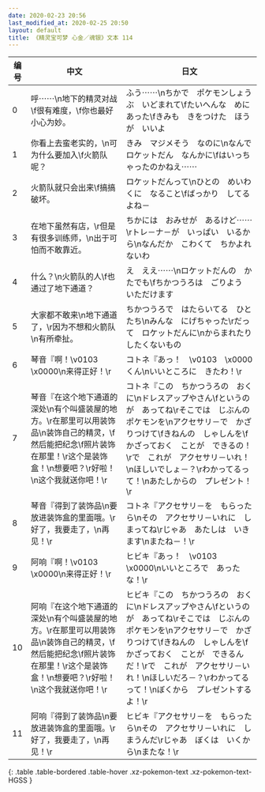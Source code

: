 ```yaml
---
date: 2020-02-23 20:56
last_modified_at: 2020-02-25 20:50
layout: default
title: 《精灵宝可梦 心金／魂银》文本 114
---
```

| 编号 | 中文 | 日文 |
| ---- | ---- | ---- |
| 0 | 呼⋯⋯\n地下的精灵对战\f很有难度，\f你也最好小心为妙。 | ふう⋯⋯\nちかで　ポケモンしょうぶ　いどまれて\fたいへんな　めに　あった\fきみも　きをつけた　ほうが　いいよ |
| 1 | 你看上去蛮老实的，\n可为什么要加入\f火箭队呢？ | きみ　マジメそう　なのに\nなんで　ロケットだん　なんかに\fはいっちゃったのかねえ⋯⋯ |
| 2 | 火箭队就只会出来\f搞搞破坏。 | ロケットだんって\nひとの　めいわくに　なること\fばっかり　してるよね－ |
| 3 | 在地下虽然有店，\r但是有很多训练师，\n出于可怕而不敢靠近。 | ちかには　おみせが　あるけど⋯⋯\rトレ－ナ－が　いっぱい　いるから\nなんだか　こわくて　ちかよれないわ |
| 4 | 什么？\n火箭队的人\f也通过了地下通道？ | え　ええ⋯⋯\nロケットだんの　かたでも\fちかつうろは　ごりよう　いただけます |
| 5 | 大家都不敢来\n地下通道了，\r因为不想和火箭队\n有所牵扯。 | ちかつうろで　はたらいてる　ひとたち\nみんな　にげちゃった\rだって　ロケットだんに\nからまれたり　したくないもの |
| 6 | 琴音『啊！\v0103　\x0000\n来得正好！\r | コトネ『あっ！　\v0103　\x0000くん\nいいところに　きたわ！\r |
| 7 | 琴音『在这个地下通道的深处\n有个叫盛装屋的地方。\r在那里可以用装饰品\n装饰自己的精灵，\f然后能把纪念\f照片装饰在那里！\r这个是装饰盒！\n想要吧？\r好啦！\n这个我就送你吧！\r | コトネ『この　ちかつうろの　おくに\nドレスアップやさん\fというのが　あってね\rそこでは　じぶんの　ポケモンを\nアクセサリ－で　かざりつけて\fきねんの　しゃしんを\fかざっておく　ことが　できるの！\rで　これが　アクセサリ－いれ！\nほしいでしょ－？\rわかってるって！\nあたしからの　プレゼント！\r |
| 8 | 琴音『得到了装饰品\n要放进装饰盒的里面哦。\r好了，我要走了，\n再见！\r | コトネ『アクセサリ－を　もらったら\nその　アクセサリ－いれに　しまってね\rじゃあ　あたしは　いきます\nまたね－！\r |
| 9 | 阿响『啊！\v0103　\x0000\n来得正好！\r | ヒビキ『あっ！　\v0103　\x0000\nいいところで　あったな！\r |
| 10 | 阿响『在这个地下通道的深处\n有个叫盛装屋的地方。\r在那里可以用装饰品\n装饰自己的精灵，\f然后能把纪念\f照片装饰在那里！\r这个是装饰盒！\n想要吧？\r好啦！\n这个我就送你吧！\r | ヒビキ『この　ちかつうろの　おくに\nドレスアップやさん\fというのが　あってね\rそこでは　じぶんの　ポケモンを\nアクセサリ－で　かざりつけて\fきねんの　しゃしんを\fかざっておく　ことが　できるんだ！\rで　これが　アクセサリ－いれ！\nほしいだろ－？\rわかってるって！\nぼくから　プレゼントするよ！\r |
| 11 | 阿响『得到了装饰品\n要放进装饰盒的里面哦。\r好了，我要走了，\n再见！\r | ヒビキ『アクセサリ－を　もらったら\nその　アクセサリ－いれに　しまうんだ\rじゃあ　ぼくは　いくから\nまたな！\r |
{: .table .table-bordered .table-hover .xz-pokemon-text .xz-pokemon-text-HGSS }